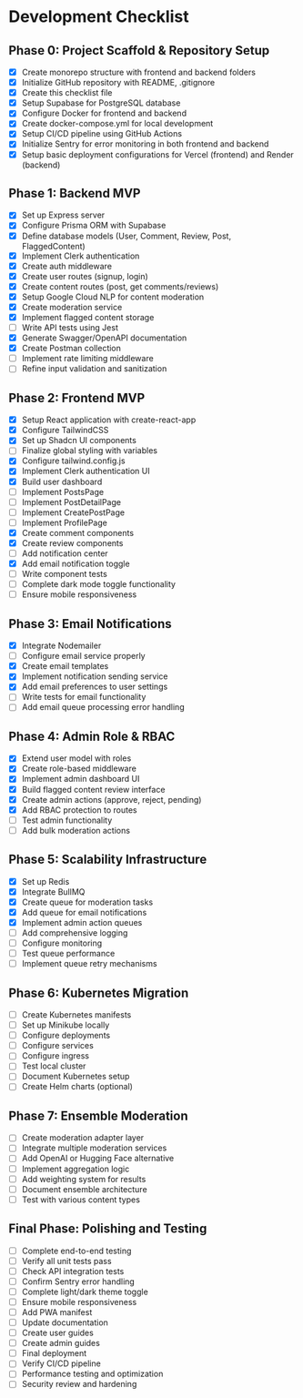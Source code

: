 # Development Checklist

## Phase 0: Project Scaffold & Repository Setup
- [x] Create monorepo structure with frontend and backend folders
- [x] Initialize GitHub repository with README, .gitignore
- [x] Create this checklist file
- [x] Setup Supabase for PostgreSQL database
- [x] Configure Docker for frontend and backend
- [x] Create docker-compose.yml for local development
- [x] Setup CI/CD pipeline using GitHub Actions
- [x] Initialize Sentry for error monitoring in both frontend and backend
- [x] Setup basic deployment configurations for Vercel (frontend) and Render (backend)

## Phase 1: Backend MVP
- [x] Set up Express server
- [x] Configure Prisma ORM with Supabase
- [x] Define database models (User, Comment, Review, Post, FlaggedContent)
- [x] Implement Clerk authentication
- [x] Create auth middleware
- [x] Create user routes (signup, login)
- [x] Create content routes (post, get comments/reviews)
- [x] Setup Google Cloud NLP for content moderation
- [x] Create moderation service
- [x] Implement flagged content storage
- [ ] Write API tests using Jest
- [x] Generate Swagger/OpenAPI documentation
- [x] Create Postman collection
- [ ] Implement rate limiting middleware
- [ ] Refine input validation and sanitization

## Phase 2: Frontend MVP
- [x] Setup React application with create-react-app
- [x] Configure TailwindCSS 
- [x] Set up Shadcn UI components 
- [ ] Finalize global styling with variables
- [x] Configure tailwind.config.js
- [x] Implement Clerk authentication UI
- [x] Build user dashboard 
- [ ] Implement PostsPage
- [ ] Implement PostDetailPage
- [ ] Implement CreatePostPage 
- [ ] Implement ProfilePage
- [x] Create comment components
- [x] Create review components
- [ ] Add notification center
- [x] Add email notification toggle
- [ ] Write component tests
- [ ] Complete dark mode toggle functionality
- [ ] Ensure mobile responsiveness

## Phase 3: Email Notifications
- [x] Integrate Nodemailer
- [ ] Configure email service properly
- [x] Create email templates
- [x] Implement notification sending service
- [x] Add email preferences to user settings
- [ ] Write tests for email functionality
- [ ] Add email queue processing error handling

## Phase 4: Admin Role & RBAC
- [x] Extend user model with roles
- [x] Create role-based middleware
- [x] Implement admin dashboard UI
- [x] Build flagged content review interface
- [x] Create admin actions (approve, reject, pending)
- [x] Add RBAC protection to routes
- [ ] Test admin functionality
- [ ] Add bulk moderation actions

## Phase 5: Scalability Infrastructure
- [x] Set up Redis
- [x] Integrate BullMQ
- [x] Create queue for moderation tasks
- [x] Add queue for email notifications
- [x] Implement admin action queues
- [ ] Add comprehensive logging
- [ ] Configure monitoring
- [ ] Test queue performance
- [ ] Implement queue retry mechanisms

## Phase 6: Kubernetes Migration
- [ ] Create Kubernetes manifests
- [ ] Set up Minikube locally
- [ ] Configure deployments
- [ ] Configure services
- [ ] Configure ingress
- [ ] Test local cluster
- [ ] Document Kubernetes setup
- [ ] Create Helm charts (optional)

## Phase 7: Ensemble Moderation
- [ ] Create moderation adapter layer
- [ ] Integrate multiple moderation services
- [ ] Add OpenAI or Hugging Face alternative
- [ ] Implement aggregation logic
- [ ] Add weighting system for results
- [ ] Document ensemble architecture
- [ ] Test with various content types

## Final Phase: Polishing and Testing
- [ ] Complete end-to-end testing
- [ ] Verify all unit tests pass
- [ ] Check API integration tests
- [ ] Confirm Sentry error handling
- [ ] Complete light/dark theme toggle
- [ ] Ensure mobile responsiveness
- [ ] Add PWA manifest
- [ ] Update documentation
- [ ] Create user guides
- [ ] Create admin guides
- [ ] Final deployment
- [ ] Verify CI/CD pipeline
- [ ] Performance testing and optimization
- [ ] Security review and hardening